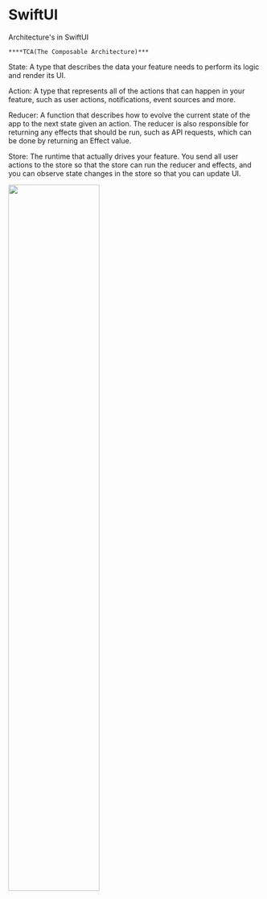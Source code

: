 # SwiftUI
Architecture's in SwiftUI 

    ****TCA(The Composable Architecture)***
    
State: A type that describes the data your feature needs to perform its logic and render its UI.

Action: A type that represents all of the actions that can happen in your feature, such as user actions, notifications, event sources and more.

Reducer: A function that describes how to evolve the current state of the app to the next state given an action. The reducer is also responsible for returning any effects that should be run, such as API requests, which can be done by returning an Effect value.

Store: The runtime that actually drives your feature. You send all user actions to the store so that the store can run the reducer and effects, and you can observe state changes in the store so that you can update UI.

<img src="https://github.com/AtchuChitri/SwiftUI/assets/59951020/dbab19f2-6e02-4229-9c49-78b24a65a7bf" width=60% height=60%>

